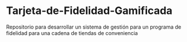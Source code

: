 # Tarjeta-de-Fidelidad-Gamificada
Repositorio para desarrollar un sistema de gestión para un programa de fidelidad para una cadena de tiendas de conveniencia
